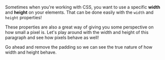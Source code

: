 Sometimes when you're working with CSS, you want to use a specific **width** and **height** on your elements. That can be done easily with the `width` and `height` properties!

These properties are also a great way of giving you some perspective on how small a pixel is. Let's play around with the width and height of this paragraph and see how pixels behave as well!

Go ahead and remove the padding so we can see the true nature of how width and height behave.
